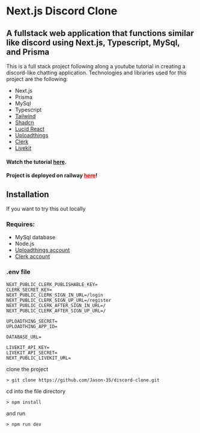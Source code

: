 # Next.js Discord Clone

## A fullstack web application that functions similar like discord using Next.js, Typescript, MySql, and Prisma

This is a full stack project following along a youtube tutorial in creating a discord-like chatting application. Technologies and libraries used for this project are the following:

* Next.js
* Prisma
* MySql
* Typescript
* [Tailwind](https://tailwindcss.com/)
* [Shadcn](https://ui.shadcn.com/)
* [Lucid React](https://lucide.dev/)
* [Uploadthings](https://uploadthing.com/)
* [Clerk](https://clerk.com/)
* [Livekit](https://livekit.io/)

#### Watch the tutorial [here](https://www.youtube.com/watch?v=ZbX4Ok9YX94&t=2493s).


#### Project is deployed on railway <a href="https://discord-clone-production-8309.up.railway.app/" style="color:red; text-decoration:underline">here</a>! 

## Installation

If you want to try this out locally

### Requires:
* MySql database
* Node.js
* [Uploadthings account](https://uploadthing.com/)
* [Clerk account](https://clerk.com/)

### .env file
```
NEXT_PUBLIC_CLERK_PUBLISHABLE_KEY=
CLERK_SECRET_KEY=
NEXT_PUBLIC_CLERK_SIGN_IN_URL=/login
NEXT_PUBLIC_CLERK_SIGN_UP_URL=/register
NEXT_PUBLIC_CLERK_AFTER_SIGN_IN_URL=/
NEXT_PUBLIC_CLERK_AFTER_SIGN_UP_URL=/

UPLOADTHING_SECRET=
UPLOADTHING_APP_ID=

DATABASE_URL=

LIVEKIT_API_KEY=
LIVEKIT_API_SECRET=
NEXT_PUBLIC_LIVEKIT_URL=
```

clone the project

```
> git clone https://github.com/Jason-35/discord-clone.git
```
cd into the file directory

```
> npm install
```

and run

```
> npm run dev
```


